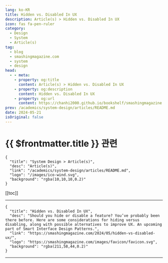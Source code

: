 ```yaml
---
lang: ko-KR
title: Hidden vs. Disabled In UX
description: Article(s) > Hidden vs. Disabled In UX
icon: fas fa-pen-ruler
category: 
  - Design
  - System
  - Article(s)
tag: 
  - blog
  - smashingmagazine.com
  - system
  - design
head:
  - - meta:
    - property: og:title
      content: Article(s) > Hidden vs. Disabled In UX
    - property: og:description
      content: Hidden vs. Disabled In UX
    - property: og:url
      content: https://chanhi2000.github.io/bookshelf/smashingmagazine.com/hidden-vs-disabled-ux.html
prev: /academics/system-design/articles/README.md
date: 2024-05-21
isOriginal: false
---
```


# {{ $frontmatter.title }} 관련

```component VPCard
{
  "title": "System Design > Article(s)",
  "desc": "Article(s)",
  "link": "/academics/system-design/articles/README.md",
  "logo": "/images/ico-wind.svg",
  "background": "rgba(10,10,10,0.2)"
}
```

[[toc]]

---

```component VPCard
{
  "title": "Hidden vs. Disabled In UX",
  "desc": "Should you hide or disable a feature? You’ve probably been there before. Here are some considerations for hiding versus disabling, along with possible alternatives to improve UX. An upcoming part of Smart Interface Design Patterns.",
  "link": "https://smashingmagazine.com/2024/05/hidden-vs-disabled-ux/",
  "logo": "https://smashingmagazine.com/images/favicon/favicon.svg",
  "background": "rgba(211,58,44,0.2)"
}
```

<!-- TODO: 작성 -->

---

<TagLinks />
